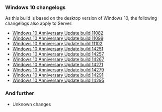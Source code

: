 ### Windows 10 changelogs
As this build is based on the desktop version of Windows 10, the following changelogs also apply to Server:
- [Windows 10 Anniversary Update build 11082](http://changewindows.org/build/11082/desktop)
- [Windows 10 Anniversary Update build 11099](http://changewindows.org/build/11099/desktop)
- [Windows 10 Anniversary Update build 11102](http://changewindows.org/build/11102/desktop)
- [Windows 10 Anniversary Update build 14251](http://changewindows.org/build/14251/desktop)
- [Windows 10 Anniversary Update build 14257](http://changewindows.org/build/14257/desktop)
- [Windows 10 Anniversary Update build 14267](http://changewindows.org/build/14267/desktop)
- [Windows 10 Anniversary Update build 14271](http://changewindows.org/build/14271/desktop)
- [Windows 10 Anniversary Update build 14279](http://changewindows.org/build/14279/desktop)
- [Windows 10 Anniversary Update build 14291](http://changewindows.org/build/14291/desktop)
- [Windows 10 Anniversary Update build 14295](http://changewindows.org/build/14295/desktop)

### And further
- Unknown changes